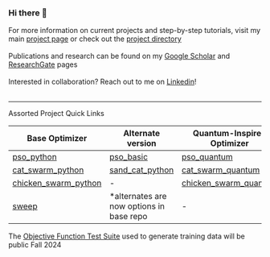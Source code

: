 ### Hi there 👋

<!--
**LC-Linkous/LC-Linkous** is a ✨ _special_ ✨ repository because its `README.md` (this file) appears on your GitHub profile.

Here are some ideas to get you started:

- 🔭 I’m currently working on ...
- 🌱 I’m currently learning ...
- 👯 I’m looking to collaborate on ...
- 🤔 I’m looking for help with ...
- 💬 Ask me about ...
- 📫 How to reach me: ...
- 😄 Pronouns: ...
- ⚡ Fun fact: ...
-->


For more information on current projects and step-by-step tutorials, visit my main [project page](https://lc-linkous.github.io) or check out the [project directory](https://github.com/LC-Linkous/Directory)
<br>
<br>
Publications and research can be found on my [Google Scholar](https://scholar.google.com/citations?user=UHCDo0MAAAAJ&hl=en&oi=ao) and [ResearchGate](https://www.researchgate.net/profile/Lauren-Linkous) pages
<br>
<br>
Interested in collaboration? Reach out to me on [Linkedin](https://www.linkedin.com/in/lauren-linkous)!
<br>
<br>

<hr/>
Assorted Project Quick Links

| Base Optimizer | Alternate version | Quantum-Inspired Optimizer |
| ------------- | ------------- | ------------- |
| [pso_python](https://github.com/LC-Linkous/pso_python) | [pso_basic](https://github.com/LC-Linkous/pso_python/tree/pso_basic) | [pso_quantum](https://github.com/LC-Linkous/pso_python/tree/pso_quantum)  |
| [cat_swarm_python](https://github.com/LC-Linkous/cat_swarm_python) | [sand_cat_python](https://github.com/LC-Linkous/cat_swarm_python/tree/sand_cat_python)| [cat_swarm_quantum](https://github.com/LC-Linkous/cat_swarm_python/tree/cat_swarm_quantum) |
| [chicken_swarm_python](https://github.com/LC-Linkous/chicken_swarm_python) | - | [chicken_swarm_quantum](https://github.com/LC-Linkous/chicken_swarm_python/tree/chicken_swarm_quantum)  |
| [sweep](https://github.com/LC-Linkous/sweep)  | *alternates are now options in base repo | -  |

The [Objective Function Test Suite](https://github.com/LC-Linkous/objective_function_suite) used to generate training data will be public Fall 2024

